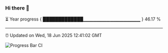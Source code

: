 ### Hi there 👋

⏳ Year progress { █████████████▁▁▁▁▁▁▁▁▁▁▁▁▁▁▁▁▁ } 46.17 %

---

⏰ Updated on Wed, 18 Jun 2025 12:41:02 GMT

![Progress Bar CI](https://github.com/liununu/liununu/workflows/Progress%20Bar%20CI/badge.svg)
